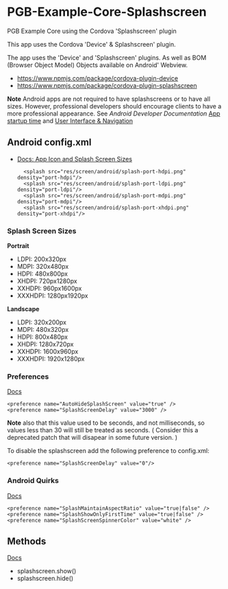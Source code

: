 # PGB-Example-Core-Splashscreen
PGB Example Core using the Cordova 'Splashscreen' plugin

This app uses the Cordova 'Device' & Splashscreen' plugin.

The app uses the 'Device' and 'Splashscreen' plugins. As well as BOM (Browser Object Model) Objects available on Android' Webview. 

* https://www.npmjs.com/package/cordova-plugin-device
* https://www.npmjs.com/package/cordova-plugin-splashscreen

**Note** Android apps are not required to have splashscreens or to have all sizes. However, professional developers should encourage clients to have a more professional appearance. See *Android Developer Documentation* [App startup time](https://developer.android.com/topic/performance/vitals/launch-time) and [User Interface & Navigation](https://developer.android.com/guide/topics/ui/)

## Android config.xml

* [Docs: App Icon and Splash Screen Sizes](https://github.com/phonegap/phonegap/wiki/App-Splash-Screen-Sizes)

    <platform name="android">
        <!-- you can use any density that exists in the Android project -->
        <splash src="res/screen/android/splash-land-hdpi.png" density="land-hdpi"/>
        <splash src="res/screen/android/splash-land-ldpi.png" density="land-ldpi"/>
        <splash src="res/screen/android/splash-land-mdpi.png" density="land-mdpi"/>
        <splash src="res/screen/android/splash-land-xhdpi.png" density="land-xhdpi"/>
 
        <splash src="res/screen/android/splash-port-hdpi.png" density="port-hdpi"/>
        <splash src="res/screen/android/splash-port-ldpi.png" density="port-ldpi"/>
        <splash src="res/screen/android/splash-port-mdpi.png" density="port-mdpi"/>
        <splash src="res/screen/android/splash-port-xhdpi.png" density="port-xhdpi"/>
    </platform>

### Splash Screen Sizes

**Portrait**

* LDPI: 200x320px
* MDPI: 320x480px
* HDPI: 480x800px
* XHDPI: 720px1280px
* XXHDPI: 960px1600px
* XXXHDPI: 1280px1920px

**Landscape**

* LDPI: 320x200px
* MDPI: 480x320px
* HDPI: 800x480px
* XHDPI: 1280x720px
* XXHDPI: 1600x960px
* XXXHDPI: 1920x1280px

### Preferences

 [Docs](https://www.npmjs.com/package/cordova-plugin-splashscreen#preferences)

    <preference name="AutoHideSplashScreen" value="true" />
    <preference name="SplashScreenDelay" value="3000" />

**Note** also that this value used to be seconds, and not milliseconds, so values less than 30 will still be treated as seconds. ( Consider this a deprecated patch that will disapear in some future version. )

To disable the splashscreen add the following preference to config.xml:

    <preference name="SplashScreenDelay" value="0"/>

### Android Quirks

 [Docs](https://www.npmjs.com/package/cordova-plugin-splashscreen#android-quirks)

    <preference name="SplashMaintainAspectRatio" value="true|false" />
    <preference name="SplashShowOnlyFirstTime" value="true|false" />
    <preference name="SplashScreenSpinnerColor" value="white" />

## Methods

 [Docs](https://www.npmjs.com/package/cordova-plugin-splashscreen#methods)

* splashscreen.show()
* splashscreen.hide()
